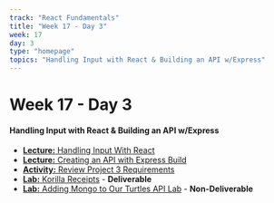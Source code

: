 ```yaml
---
track: "React Fundamentals"
title: "Week 17 - Day 3"
week: 17
day: 3
type: "homepage"
topics: "Handling Input with React & Building an API w/Express"
---
```


# Week 17 - Day 3

#### Handling Input with React & Building an API w/Express

- [**Lecture:** Handling Input With React](/react-fundamentals/week-17/day-3/lecture-materials/handling-input-in-react)
- [**Lecture:** Creating an API with Express Build](/react-fundamentals/week-17/day-3/lecture-materials/creating-an-api-with-express)
- [**Activity:** Review Project 3 Requirements](/unit-projects/unit-three-project-requirements)
- [**Lab:** Korilla Receipts](/react-fundamentals/week-17/day-3/labs/korilla-receipts/) - **Deliverable**
- [**Lab:** Adding Mongo to Our Turtles API Lab](/react-fundamentals/week-17/day-3/labs/adding-mongo-to-our-api) - **Non-Deliverable**
